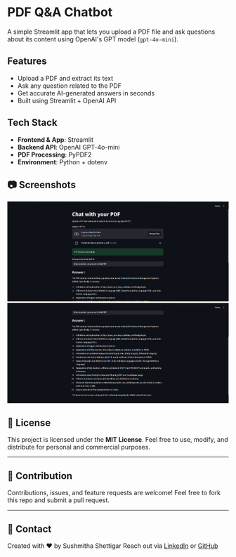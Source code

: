 # PDF Q&A Chatbot

A simple Streamlit app that lets you upload a PDF file and ask questions about its content using OpenAI's GPT model (`gpt-4o-mini`).

## Features

- Upload a PDF and extract its text
- Ask any question related to the PDF
- Get accurate AI-generated answers in seconds
- Built using Streamlit + OpenAI API

## Tech Stack

- **Frontend & App**: Streamlit
- **Backend API**: OpenAI GPT-4o-mini
- **PDF Processing**: PyPDF2
- **Environment**: Python + dotenv

## 📷 Screenshots

![Uploading File](./Outputs/Question.png)  
![Chatbot Answer](./Outputs/Answer.png)

## 📝 License

This project is licensed under the **MIT License**.
Feel free to use, modify, and distribute for personal and commercial purposes.

---

## 🙌 Contribution

Contributions, issues, and feature requests are welcome!
Feel free to fork this repo and submit a pull request.

---

## 💬 Contact

Created with ❤️ by Sushmitha Shettigar
Reach out via [LinkedIn](https://www.linkedin.com/in/sushmithashettigar/) or [GitHub](https://github.com/sushmithashettigar29)

```
